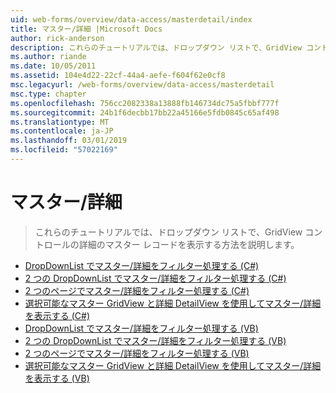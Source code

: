 ```yaml
---
uid: web-forms/overview/data-access/masterdetail/index
title: マスター/詳細 |Microsoft Docs
author: rick-anderson
description: これらのチュートリアルでは、ドロップダウン リストで、GridView コントロールの詳細のマスター レコードを表示する方法を説明します。
ms.author: riande
ms.date: 10/05/2011
ms.assetid: 104e4d22-22cf-44a4-aefe-f604f62e0cf8
msc.legacyurl: /web-forms/overview/data-access/masterdetail
msc.type: chapter
ms.openlocfilehash: 756cc2082338a13888fb146734dc75a5fbbf777f
ms.sourcegitcommit: 24b1f6decbb17bb22a45166e5fdb0845c65af498
ms.translationtype: MT
ms.contentlocale: ja-JP
ms.lasthandoff: 03/01/2019
ms.locfileid: "57022169"
---
```

<a name="masterdetail"></a>マスター/詳細
====================
> これらのチュートリアルでは、ドロップダウン リストで、GridView コントロールの詳細のマスター レコードを表示する方法を説明します。


- [DropDownList でマスター/詳細をフィルター処理する (C#)](master-detail-filtering-with-a-dropdownlist-cs.md)
- [2 つの DropDownList でマスター/詳細をフィルター処理する (C#)](master-detail-filtering-with-two-dropdownlists-cs.md)
- [2 つのページでマスター/詳細をフィルター処理する (C#)](master-detail-filtering-across-two-pages-cs.md)
- [選択可能なマスター GridView と詳細 DetailView を使用してマスター/詳細を表示する (C#)](master-detail-using-a-selectable-master-gridview-with-a-details-detailview-cs.md)
- [DropDownList でマスター/詳細をフィルター処理する (VB)](master-detail-filtering-with-a-dropdownlist-vb.md)
- [2 つの DropDownList でマスター/詳細をフィルター処理する (VB)](master-detail-filtering-with-two-dropdownlists-vb.md)
- [2 つのページでマスター/詳細をフィルター処理する (VB)](master-detail-filtering-across-two-pages-vb.md)
- [選択可能なマスター GridView と詳細 DetailView を使用してマスター/詳細を表示する (VB)](master-detail-using-a-selectable-master-gridview-with-a-details-detailview-vb.md)
